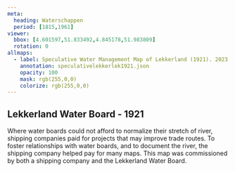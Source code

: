 ```yaml
---
meta:
  heading: Waterschappen
  period: [1815,1961]
viewer:
  bbox: [4.601597,51.833492,4.845178,51.983809]
  rotation: 0
allmaps:
  - label: Speculative Water Management Map of Lekkerland (1921). 2023. 925 x 625 mm, scale 1:10,000. The Berlage. 
    annotation: speculativelekkerlek1921.json
    opacity: 100
    mask: rgb(255,0,0)
    colorize: rgb(255,0,0)
---
```


## Lekkerland Water Board - 1921

Where water boards could not afford to normalize their stretch of river, shipping companies paid for projects that may improve trade routes. To foster relationships with water boards, and to document the river, the shipping company helped pay for many maps. This map was commissioned by both a shipping company and the Lekkerland Water Board. 